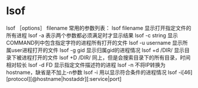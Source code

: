 # lsof

lsof ［options］ filename
常用的参数列表：
lsof filename 显示打开指定文件的所有进程
lsof -a 表示两个参数都必须满足时才显示结果
lsof -c string 显示COMMAND列中包含指定字符的进程所有打开的文件
lsof -u username 显示所属user进程打开的文件
lsof -g gid 显示归属gid的进程情况
lsof +d /DIR/ 显示目录下被进程打开的文件
lsof +D /DIR/ 同上，但是会搜索目录下的所有目录，时间相对较长
lsof -d FD 显示指定文件描述符的进程
lsof -n 不将IP转换为hostname，缺省是不加上-n参数
lsof -i 用以显示符合条件的进程情况
lsof -i[46] [protocol][@hostname|hostaddr][:service|port]
